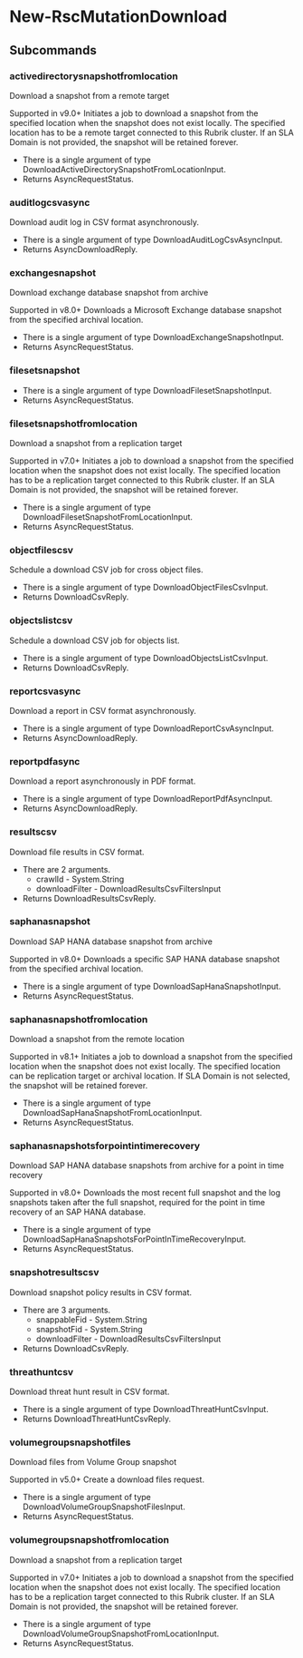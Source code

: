 # New-RscMutationDownload
## Subcommands
### activedirectorysnapshotfromlocation
Download a snapshot from a remote target

Supported in v9.0+
Initiates a job to download a snapshot from the specified location when the snapshot does not exist locally. The specified location has to be a remote target connected to this Rubrik cluster. If an SLA Domain is not provided, the snapshot will be retained forever.

- There is a single argument of type DownloadActiveDirectorySnapshotFromLocationInput.
- Returns AsyncRequestStatus.
### auditlogcsvasync
Download audit log in CSV format asynchronously.

- There is a single argument of type DownloadAuditLogCsvAsyncInput.
- Returns AsyncDownloadReply.
### exchangesnapshot
Download exchange database snapshot from archive

Supported in v8.0+
Downloads a Microsoft Exchange database snapshot from the specified archival location.

- There is a single argument of type DownloadExchangeSnapshotInput.
- Returns AsyncRequestStatus.
### filesetsnapshot
- There is a single argument of type DownloadFilesetSnapshotInput.
- Returns AsyncRequestStatus.
### filesetsnapshotfromlocation
Download a snapshot from a replication target

Supported in v7.0+
Initiates a job to download a snapshot from the specified location when the snapshot does not exist locally. The specified location has to be a replication target connected to this Rubrik cluster. If an SLA Domain is not provided, the snapshot will be retained forever.

- There is a single argument of type DownloadFilesetSnapshotFromLocationInput.
- Returns AsyncRequestStatus.
### objectfilescsv
Schedule a download CSV job for cross object files.

- There is a single argument of type DownloadObjectFilesCsvInput.
- Returns DownloadCsvReply.
### objectslistcsv
Schedule a download CSV job for objects list.

- There is a single argument of type DownloadObjectsListCsvInput.
- Returns DownloadCsvReply.
### reportcsvasync
Download a report in CSV format asynchronously.

- There is a single argument of type DownloadReportCsvAsyncInput.
- Returns AsyncDownloadReply.
### reportpdfasync
Download a report asynchronously in PDF format.

- There is a single argument of type DownloadReportPdfAsyncInput.
- Returns AsyncDownloadReply.
### resultscsv
Download file results in CSV format.

- There are 2 arguments.
    - crawlId - System.String
    - downloadFilter - DownloadResultsCsvFiltersInput
- Returns DownloadResultsCsvReply.
### saphanasnapshot
Download SAP HANA database snapshot from archive

Supported in v8.0+
Downloads a specific SAP HANA database snapshot from the specified archival location.

- There is a single argument of type DownloadSapHanaSnapshotInput.
- Returns AsyncRequestStatus.
### saphanasnapshotfromlocation
Download a snapshot from the remote location

Supported in v8.1+
Initiates a job to download a snapshot from the specified location when the snapshot does not exist locally. The specified location can be replication target or archival location. If SLA Domain is not selected, the snapshot will be retained forever.

- There is a single argument of type DownloadSapHanaSnapshotFromLocationInput.
- Returns AsyncRequestStatus.
### saphanasnapshotsforpointintimerecovery
Download SAP HANA database snapshots from archive for a point in time recovery

Supported in v8.0+
Downloads the most recent full snapshot and the log snapshots taken after the full snapshot, required for the point in time recovery of an SAP HANA database.

- There is a single argument of type DownloadSapHanaSnapshotsForPointInTimeRecoveryInput.
- Returns AsyncRequestStatus.
### snapshotresultscsv
Download snapshot policy results in CSV format.

- There are 3 arguments.
    - snappableFid - System.String
    - snapshotFid - System.String
    - downloadFilter - DownloadResultsCsvFiltersInput
- Returns DownloadCsvReply.
### threathuntcsv
Download threat hunt result in CSV format.

- There is a single argument of type DownloadThreatHuntCsvInput.
- Returns DownloadThreatHuntCsvReply.
### volumegroupsnapshotfiles
Download files from Volume Group snapshot

Supported in v5.0+
Create a download files request.

- There is a single argument of type DownloadVolumeGroupSnapshotFilesInput.
- Returns AsyncRequestStatus.
### volumegroupsnapshotfromlocation
Download a snapshot from a replication target

Supported in v7.0+
Initiates a job to download a snapshot from the specified location when the snapshot does not exist locally. The specified location has to be a replication target connected to this Rubrik cluster. If an SLA Domain is not provided, the snapshot will be retained forever.

- There is a single argument of type DownloadVolumeGroupSnapshotFromLocationInput.
- Returns AsyncRequestStatus.
